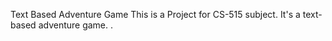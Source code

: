 Text Based Adventure Game 
This is a Project for CS-515 subject. It's a text-based adventure game. .
